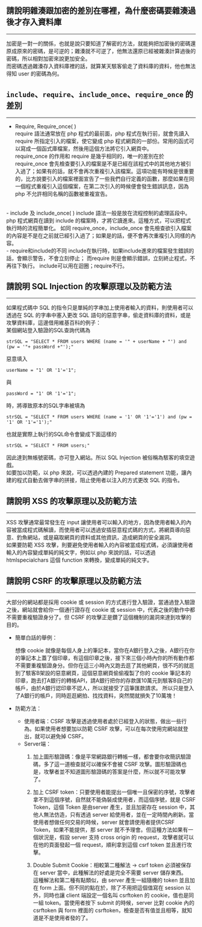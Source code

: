 ## 請說明雜湊跟加密的差別在哪裡，為什麼密碼要雜湊過後才存入資料庫
*****
加密是一對一的關係，也就是說只要知道了解密的方法，就能夠把加密後的密碼還原成原來的密碼，是可逆的；雜湊就不可逆了，他無法還原已經被雜湊計算過後的密碼，所以相對加密來說更加安全。  
而密碼透過雜湊存入資料庫裡的話，就算某天駭客偷走了資料庫的資料，他也無法得知 user 的密碼為何。

## `include`、`require`、`include_once`、`require_once` 的差別
*****
- Require, Require_once( )  
require 語法通常放在 php 程式的最前面，php 程式在執行前，就會先讀入 require 所指定引入的檔案，使它變成 php 程式網頁的一部份。常用的函式可以寫成一個函式庫檔案，然後用這個方法將它引入網頁中。  
require_once 的作用和 require 是幾乎相同的，唯一的差別在於 require_once 會先檢查要引入的檔案是不是已經在該程式中的其他地方被引入過了；如果有的話，就不會再次重複引入該檔案。這項功能有時候是很重要的，比方說要引入的檔案裡面宣告了一些我們自行定義的函數，那麼如果在同一個程式重複引入這個檔案，在第二次引入的時候便會發生錯誤訊息，因為 php 不允許相同名稱的函數被重複宣告。  
<br>
- include 及 include_once( )  
include 語法一般是放在流程控制的處理區段中。php 程式網頁在讀到 include 的檔案時，才將它讀進來。這種方式，可以把程式執行時的流程簡單化。
如同 require_once，include_once 會先檢查欲引入檔案的內容是不是在之前就已經引入過了；如果是的話，便不會再次重複引入同樣的內容。  
<br>
- require和include的不同  
include在執行時，如果include進來的檔案發生錯誤的話，會顯示警告，不會立刻停止；
而require 則是會顯示錯誤，立刻終止程式，不再往下執行。
include可以用在迴圈；require不行。

## 請說明 SQL Injection 的攻擊原理以及防範方法
*****
如果程式碼中 SQL 的指令只是單純的字串加上使用者輸入的資料，則使用者可以透過在 SQL 的字串中塞入更改 SQL 語句的惡意字串，偷走資料庫的資料，或是攻擊資料庫，這邊借用維基百科的例子：  
某個網站登入驗證的SQL查詢代碼為

`strSQL = "SELECT * FROM users WHERE (name = '" + userName + "') and (pw = '"+ passWord +"');"`

惡意填入

`userName = "1' OR '1'='1";`  

與  

`passWord = "1' OR '1'='1";`  

時，將導致原本的SQL字串被填為

`strSQL = "SELECT * FROM users WHERE (name = '1' OR '1'='1') and (pw = '1' OR '1'='1');"`

也就是實際上執行的SQL命令會變成下面這樣的

`strSQL = "SELECT * FROM users;"`  

因此達到無帳號密碼，亦可登入網站。所以 SQL Injection 被俗稱為駭客的填空遊戲。  
如要加以防範，以 php 來說，可以透過內建的 Prepared statement 功能，讓內建的程式自動去做字串的拼接，阻止使用者以注入的方式更改 SQL 的指令。

##  請說明 XSS 的攻擊原理以及防範方法
*****
  XSS 攻擊通常最常發生在 input 讓使用者可以輸入的地方，因為使用者輸入的內容被當成程式碼解讀，而使用者可以透過安插惡意程式碼的方式，將網頁導向惡意、釣魚網站，或是竊取網頁的資料或其他資訊，造成網頁的安全漏洞。  
  如果要防範 XSS 攻擊，則要避免使用者輸入的內容被當成程式碼，必須讓使用者輸入的內容變成單純的純文字，例如以 php 來說的話，可以透過 htmlspecialchars 這個 function 來轉換，變成單純的純文字。

## 請說明 CSRF 的攻擊原理以及防範方法
*****
大部分的網站都是採用 cookie 或 session 的方式進行登入驗證，當通過登入驗證之後，網站就會給你一個通行證存在 cookie 或 session 中，代表之後的動作中都不需要重複驗證身分了。但 CSRF 的攻擊正是鑽了這個機制的漏洞來達到攻擊的目的。  
- 簡單白話的舉例：  
  
  想像 cookie 就像是每個人身上的筆記本，當你在A銀行登入之後，A銀行在你的筆記本上蓋了個印章，有這個印章之後，接下來三個小時內你的所有動作都不需要重複驗證身分。但你在這三小時內又跑去逛了其他網頁，很不巧的就逛到了駭客B架設的惡意網頁，這個惡意網頁偷偷複製了你的 cookie 筆記本的印章，跑去打A銀行的轉帳API，請A銀行把你的存款匯10萬元到駭客B自己的帳戶，由於A銀行認印章不認人，所以就接受了這筆匯款請求。
  所以只是登入了A銀行的帳戶，同時逛逛網拍、找找資料，突然間就損失了10萬塊！
- 防範方法：  
  
  - 使用者端：CSRF 攻擊是透過使用者處於已經登入的狀態，做出一些行為。如果使用者想要加以防範 CSRF 攻擊，可以在每次使用完網站就登出，就可以避免掉 CSRF。  
  - Server端：  
    1. 加上圖形驗證碼：像是平常網路銀行轉帳一樣，都會要你收簡訊驗證碼，多了這一道檢查就可以確保不會被 CSRF 攻擊。圖形驗證碼也是，攻擊者並不知道圖形驗證碼的答案是什麼，所以就不可能攻擊了。
      
    2. 加上 CSRF token：只要使用者能提出一個唯一且保密的序號，攻擊者拿不到這個序號，自然就不能偽裝成使用者，而這個序號，就是 CSRF Token，這個 Token 是由server 產生，並且加密存在 session 中，其他人無法仿造，只有透過 server 給使用者，並在一定時間內刷新。當使用者想做任何交易的時候，server 就會請使用者提供CSRF Token，如果不能提供，那 server 就不予理會。但這種方法如果有一個狀況是，假設 server 支持 cross origin 的 request，攻擊者就可以在他的頁面發起一個 request，順利拿到這個 csrf token 並且進行攻擊。
      
    3. Double Submit Cookie：相較第二種解法 ->  csrf token 必須被保存在 server 當中，此種解法的好處是完全不需要 server 儲存東西。  
    這種解法和第二種有點類似，由 server 產生一組隨機的 token 並且加在 form 上面。但不同的點在於，除了不用把這個值寫在 session 以外，同時也讓 client 端設定一個名叫 csrftoken 的 cookie，值也是同一組 token。當使用者按下 submit 的時候，server 比對 cookie 內的 csrftoken 與 form 裡面的 csrftoken，檢查是否有值並且相等，就知道是不是使用者發的了。